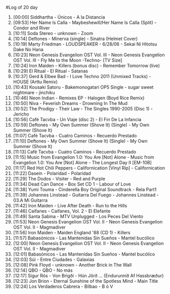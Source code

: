 #Log of 20 day

1. [00:00] Siddhartha - Únicos - A la Distancia
1. [09:53] Her Name Is Calla - Maybeshewill/Her Name Is Calla (Split) - Condor and River
1. [10:11] Soda Stereo - unknown - Zoom
1. [10:14] Deftones - Minerva (single) - Sinatra (Helmet Cover)
1. [10:19] Marty Friedman - LOUDSPEAKER - 6/28/06 - Sekai Ni Hitotsu Dake No Hana
1. [10:23] Neon Genesis Evangelion OST Vol. III - Neon Genesis Evangelion OST Vol. III - Fly Me to the Moon -Techno- [TV Size]
1. [10:24] Iron Maiden - Killers (bonus disc) - Remember Tomorrow (live)
1. [10:29] El Ritual - El Ritual - Satanas
1. [10:37] Gerd & Elbee Bad - I Love Techno 2011 (Unmixed Tracks) - HOUSE (Arttu Remix)
1. [10:43] Kousaki Satoru - Bakemonogatari OP5 Single - sugar sweet nightmare - jinchiku
1. [10:46] Neon Indian - Remixes EP - Halogen (Boyd Rice Remix)
1. [10:50] Niva - Feverish Dreams - Drowning In The Mud
1. [10:52] The Prodigy - Their Law - The Singles 1990-2005 (Disc 1) - Jericho
1. [10:56] Café Tacvba - Un Viaje (disc 2) - El Fin De La Infancia
1. [10:59] Deftones - My Own Summer (Shove It) (Single) - My Own Summer (Shove It)
1. [11:07] Café Tacvba - Cuatro Caminos - Recuerdo Prestado
1. [11:10] Deftones - My Own Summer (Shove It) (Single) - My Own Summer (Shove It)
1. [11:13] Café Tacvba - Cuatro Caminos - Recuerdo Prestado
1. [11:15] Music from Evangelion 1.0: You Are [Not] Alone - Music from Evangelion 1.0: You Are [Not] Alone - The Longest Day II [EM-10B]
1. [11:17] Red Hot Chili Peppers - Californication [Vinyl Rip] - Californication
1. [11:22] Dasein - Polaridad - Polaridad
1. [11:29] The Dodos - Visiter - Red and Purple
1. [11:34] Dead Can Dance - Box Set CD 1 - Labour of Love
1. [11:38] Yumi Touma - Cinderella Boy Original Soundtrack - Rela Part1
1. [11:39] Johannes Linstead - Guitarra Del Fuego - Johannes Linstead - 03.A Mi Guitarra
1. [11:42] Iron Maiden - Live After Death - Run to the Hills
1. [11:46] Caifanes - Caifanes, Vol. 2 - El Elefante
1. [11:49] Santa Sabina - MTV Unplugged - Los Peces Del Viento
1. [11:53] Neon Genesis Evangelion OST Vol. II - Neon Genesis Evangelion OST Vol. II - Magmadiver
1. [11:56] Iron Maiden - Maiden England '88 (CD 1) - Killers
1. [11:57] Babasónicos - Las Mantenidas Sin Sueños - Mantel bucólico
1. [12:00] Neon Genesis Evangelion OST Vol. II - Neon Genesis Evangelion OST Vol. II - Magmadiver
1. [12:01] Babasónicos - Las Mantenidas Sin Sueños - Mantel bucólico
1. [12:03] Súi - Entre Ciudades - Galaxias
1. [12:08] Pink Floyd - unknown - Another Brick in The Wall
1. [12:14] QBO - QBO - No más
1. [12:17] Sigur Rós - Von Brigði - Hún Jörð ... (Endurunnið Af Hassbræður)
1. [12:23] Jon Brion - Eternal Sunshine of the Spotless Mind - Main Title
1. [12:24] Los Verdaderos Cabrera - Bilbao - B ó V
